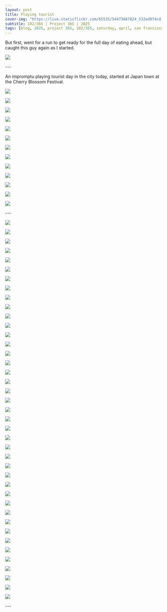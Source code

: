 ```yaml
---
layout: post
title: Playing tourist
cover-img: "https://live.staticflickr.com/65535/54473887824_532ad974cd_h.jpg"
subtitle: 102/365 | Project 365 | 2025
tags: [blog, 2025, project 365, 102/365, saturday, april, san francisco, tour, japan town, china town]
---
```

<style>
  .intro-header.big-img {
    background-position:center; 
  }
</style>
But first, went for a run to get ready for the full day of eating ahead, but caught this guy again as I started.
<p class="post-img-wrap">
  <img src="https://live.staticflickr.com/65535/54448410955_a5c22df2b6_h.jpg">
</p>
---

An impromptu playing tourist day in the city today, started at Japan town at the Cherry Blossom Festival.
<p class="post-img-wrap">
  <img src="https://live.staticflickr.com/65535/54448227009_e278d62151_h.jpg">
</p>
<p class="post-img-wrap">
  <img src="https://live.staticflickr.com/65535/54448044751_0cd396d57a_h.jpg">
</p>
<p class="post-img-wrap">
  <img src="https://live.staticflickr.com/65535/54448283383_99244b4523_h.jpg">
</p>
<p class="post-img-wrap">
  <img src="https://live.staticflickr.com/65535/54447181567_b9cce65867_h.jpg">
</p>
<p class="post-img-wrap">
  <img src="https://live.staticflickr.com/65535/54448411985_1669b700b3_h.jpg">
</p>
<p class="post-img-wrap">
  <img src="https://live.staticflickr.com/65535/54448412585_0281556c75_h.jpg">
</p>
<p class="post-img-wrap">
  <img src="https://live.staticflickr.com/65535/54448412665_f4c6884eec_h.jpg">
</p>
<p class="post-img-wrap">
  <img src="https://live.staticflickr.com/65535/54447182562_5dcf094ade_h.jpg">
</p>
<p class="post-img-wrap">
  <img src="https://live.staticflickr.com/65535/54448228594_777cdd6f91_h.jpg">
</p>
<p class="post-img-wrap">
  <img src="https://live.staticflickr.com/65535/54448284688_8bb565d898_h.jpg">
</p>
<p class="post-img-wrap">
  <img src="https://live.staticflickr.com/65535/54447182912_048ec1162d_h.jpg">
</p>
<p class="post-img-wrap">
  <img src="https://live.staticflickr.com/65535/54448046636_ad60f82274_h.jpg">
</p>
<p class="post-img-wrap">
  <img src="https://live.staticflickr.com/65535/54448413525_a951f72c69_h.jpg">
</p>
---
<p class="post-img-wrap">
  <img src="https://live.staticflickr.com/65535/54447183282_b203d29213_h.jpg">
</p>
<p class="post-img-wrap">
  <img src="https://live.staticflickr.com/65535/54448285228_2d58134734_h.jpg">
</p>
<p class="post-img-wrap">
  <img src="https://live.staticflickr.com/65535/54447183392_bd27aa3dce_h.jpg">
</p>
<p class="post-img-wrap">
  <img src="https://live.staticflickr.com/65535/54448285453_eb8f577acc_h.jpg">
</p>
<p class="post-img-wrap">
  <img src="https://live.staticflickr.com/65535/54447183527_204903e4ac_h.jpg">
</p>
<p class="post-img-wrap">
  <img src="https://live.staticflickr.com/65535/54448047171_0d733eabb2_h.jpg">
</p>
<p class="post-img-wrap">
  <img src="https://live.staticflickr.com/65535/54447183602_13c3b2d963_h.jpg">
</p>
<p class="post-img-wrap">
  <img src="https://live.staticflickr.com/65535/54447183622_604a2e7de9_h.jpg">
</p>
<p class="post-img-wrap">
  <img src="https://live.staticflickr.com/65535/54448414080_0550c2a8bb_h.jpg">
</p>
<p class="post-img-wrap">
  <img src="https://live.staticflickr.com/65535/54448229974_ce05d7d8d9_h.jpg">
</p>
<p class="post-img-wrap">
  <img src="https://live.staticflickr.com/65535/54448414510_bdc29f1558_h.jpg">
</p>
<p class="post-img-wrap">
  <img src="https://live.staticflickr.com/65535/54448286133_23e3649c42_h.jpg">
</p>
<p class="post-img-wrap">
  <img src="https://live.staticflickr.com/65535/54447184102_df26f120cf_h.jpg">
</p>
<p class="post-img-wrap">
  <img src="https://live.staticflickr.com/65535/54448539366_f709f13866_h.jpg">
</p>
<p class="post-img-wrap">
  <img src="https://live.staticflickr.com/65535/54448782138_edf2e25946_h.jpg">
</p>
<p class="post-img-wrap">
  <img src="https://live.staticflickr.com/65535/54448722174_7ef3daae28_h.jpg">
</p>
<p class="post-img-wrap">
  <img src="https://live.staticflickr.com/65535/54448722344_64ece47901_h.jpg">
</p>
<p class="post-img-wrap">
  <img src="https://live.staticflickr.com/65535/54448782548_141e4aad1c_h.jpg">
</p>
<p class="post-img-wrap">
  <img src="https://live.staticflickr.com/65535/54448540601_c95f0f5517_h.jpg">
</p>
<p class="post-img-wrap">
  <img src="https://live.staticflickr.com/65535/54448540711_8583ffcc27_h.jpg">
</p>
<p class="post-img-wrap">
  <img src="https://live.staticflickr.com/65535/54447678232_81e989b555_h.jpg">
</p>
<p class="post-img-wrap">
  <img src="https://live.staticflickr.com/65535/54448540816_35bd1aa463_h.jpg">
</p>
<p class="post-img-wrap">
  <img src="https://live.staticflickr.com/65535/54448540901_b1ce76ef4d_h.jpg">
</p>
<p class="post-img-wrap">
  <img src="https://live.staticflickr.com/65535/54473887824_532ad974cd_h.jpg">
</p>
<p class="post-img-wrap">
  <img src="https://live.staticflickr.com/65535/54448783258_a754b5bb16_h.jpg">
</p>
<p class="post-img-wrap">
  <img src="https://live.staticflickr.com/65535/54447678452_3f7a998195_h.jpg">
</p>
<p class="post-img-wrap">
  <img src="https://live.staticflickr.com/65535/54448909775_2fdbc69951_h.jpg">
</p>
<p class="post-img-wrap">
  <img src="https://live.staticflickr.com/65535/54473920184_40f109a225_h.jpg">
</p>
<p class="post-img-wrap">
  <img src="https://live.staticflickr.com/65535/54448784023_16c799aa4d_h.jpg">
</p>
<p class="post-img-wrap">
  <img src="https://live.staticflickr.com/65535/54448784363_063194bdd5_h.jpg">
</p>
<p class="post-img-wrap">
  <img src="https://live.staticflickr.com/65535/54447679902_c400ea7eba_h.jpg">
</p>
<p class="post-img-wrap">
  <img src="https://live.staticflickr.com/65535/54448911705_7be2886fe9_h.jpg">
</p>
<p class="post-img-wrap">
  <img src="https://live.staticflickr.com/65535/54473739101_816c19c5bb_h.jpg">
</p>
<p class="post-img-wrap">
  <img src="https://live.staticflickr.com/65535/54448544041_0de45889ff_h.jpg">
</p>
<p class="post-img-wrap">
  <img src="https://live.staticflickr.com/65535/54448786193_497a492984_h.jpg">
</p>
<p class="post-img-wrap">
  <img src="https://live.staticflickr.com/65535/54448544136_4518c82a60_h.jpg">
</p>
<p class="post-img-wrap">
  <img src="https://live.staticflickr.com/65535/54448725899_8af52f53fb_h.jpg">
</p>
<p class="post-img-wrap">
  <img src="https://live.staticflickr.com/65535/54448912685_ae4b09add1_h.jpg">
</p>
<p class="post-img-wrap">
  <img src="https://live.staticflickr.com/65535/54448726209_7015308eaa_h.jpg">
</p>
<p class="post-img-wrap">
  <img src="https://live.staticflickr.com/65535/54474025834_d317712afc_h.jpg">
</p>
<p class="post-img-wrap">
  <img src="https://live.staticflickr.com/65535/54474188555_3da4a42fb4_h.jpg">
</p>
---

